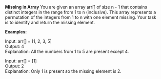 **Missing in Array**
You are given an array arr[] of size n - 1 that contains distinct integers in the range from 1 to n (inclusive). This array represents a permutation of the integers from 1 to n with one element missing. Your task is to identify and return the missing element.

**Examples:**

Input: arr[] = [1, 2, 3, 5]  
Output: 4  
Explanation: All the numbers from 1 to 5 are present except 4.  

Input: arr[] = [1]  
Output: 2  
Explanation: Only 1 is present so the missing element is 2.  
